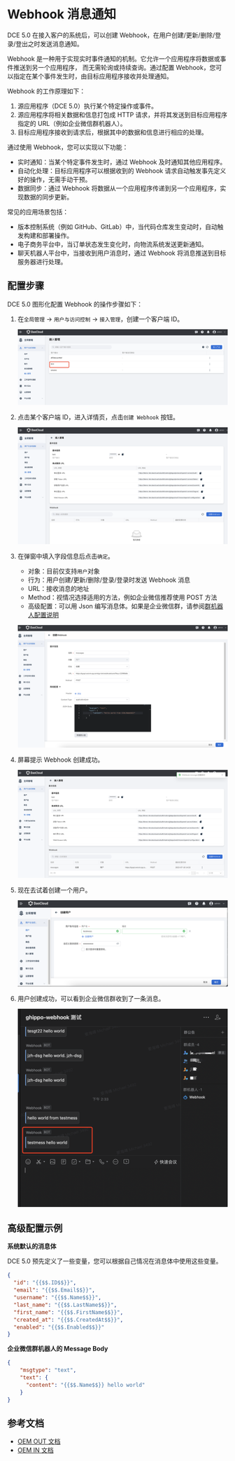 # Webhook 消息通知

DCE 5.0 在接入客户的系统后，可以创建 Webhook，在用户创建/更新/删除/登录/登出之时发送消息通知。

Webhook 是一种用于实现实时事件通知的机制。它允许一个应用程序将数据或事件推送到另一个应用程序，
而无需轮询或持续查询。通过配置 Webhook，您可以指定在某个事件发生时，由目标应用程序接收并处理通知。

Webhook 的工作原理如下：

1. 源应用程序（DCE 5.0）执行某个特定操作或事件。
2. 源应用程序将相关数据和信息打包成 HTTP 请求，并将其发送到目标应用程序指定的 URL（例如企业微信群机器人）。
3. 目标应用程序接收到请求后，根据其中的数据和信息进行相应的处理。

通过使用 Webhook，您可以实现以下功能：

- 实时通知：当某个特定事件发生时，通过 Webhook 及时通知其他应用程序。
- 自动化处理：目标应用程序可以根据收到的 Webhook 请求自动触发事先定义好的操作，无需手动干预。
- 数据同步：通过 Webhook 将数据从一个应用程序传递到另一个应用程序，实现数据的同步更新。

常见的应用场景包括：

- 版本控制系统（例如 GitHub、GitLab）中，当代码仓库发生变动时，自动触发构建和部署操作。
- 电子商务平台中，当订单状态发生变化时，向物流系统发送更新通知。
- 聊天机器人平台中，当接收到用户消息时，通过 Webhook 将消息推送到目标服务器进行处理。

## 配置步骤

DCE 5.0 图形化配置 Webhook 的操作步骤如下：

1. 在`全局管理` -> `用户与访问控制` -> `接入管理`，创建一个客户端 ID。

    ![oem in](../../best-practice/oem/images/webh01.png)

1. 点击某个客户端 ID，进入详情页，点击`创建 Webhook` 按钮。

    ![button](../../best-practice/oem/images/webh02.png)

1. 在弹窗中填入字段信息后点击`确定`。

    - 对象：目前仅支持`用户`对象
    - 行为：用户创建/更新/删除/登录/登录时发送 Webhook 消息
    - URL：接收消息的地址
    - Method：视情况选择适用的方法，例如企业微信推荐使用 POST 方法
    - 高级配置：可以用 Json 编写消息体。如果是企业微信群，请参阅[群机器人配置说明](https://developer.work.weixin.qq.com/document/path/91770)

    ![fill](../../best-practice/oem/images/webh03.png)

1. 屏幕提示 Webhook 创建成功。

    ![success](../../best-practice/oem/images/webh04.png)

1. 现在去试着创建一个用户。

    ![create](../../best-practice/oem/images/webh05.png)

1. 用户创建成功，可以看到企业微信群收到了一条消息。

    ![message](../../best-practice/oem/images/webh06.png)

## 高级配置示例

**系统默认的消息体**

DCE 5.0 预先定义了一些变量，您可以根据自己情况在消息体中使用这些变量。

```json
{
  "id": "{{$$.ID$$}}",
  "email": "{{$$.Email$$}}",
  "username": "{{$$.Name$$}}",
  "last_name": "{{$$.LastName$$}}",
  "first_name": "{{$$.FirstName$$}}",
  "created_at": "{{$$.CreatedAt$$}}",
  "enabled": "{{$$.Enabled$$}}"
}
```

**企业微信群机器人的 Message Body**

```json
{
    "msgtype": "text",
    "text": {
      "content": "{{$$.Name$$}} hello world"
    }
}
```

## 参考文档

- [OEM OUT 文档](../../best-practice/oem/oem-out.md)
- [OEM IN 文档](../../best-practice/oem/oem-in.md)
